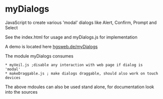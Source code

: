 myDialogs
=========

JavaScript to create  various 'modal'  dialogs like Alert, Confirm, Prompt and Select 

See the index.html for usage and myDialogs.js for implementation

A demo is located here <a href='http://hgsweb.de/myDialogs'>hgsweb.de/myDialogs</a>

The module myDialogs consumes

    * myVeil.js ;disable any interaction with web page if dialog is 'modal'
    * makeDraggable.js ; make dialogs draggable, should also work on touch devices

The above mdoules can also be used stand alone, for documentation look into the sources